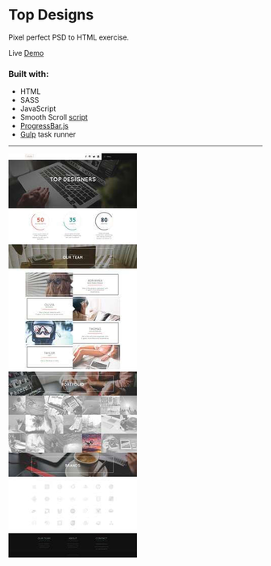 # Top Designs

Pixel perfect PSD to HTML exercise. 

Live [Demo](https://mariusjagminas.github.io/TopDesigns/)

### Built with:
* HTML
* SASS
* JavaScript
* Smooth Scroll [script](https://github.com/cferdinandi/smooth-scroll)
* [ProgressBar.js](https://kimmobrunfeldt.github.io/progressbar.js/)
* [Gulp](https://gulpjs.com/) task runner

 ****

[![alt text](dist\img\8-desktop.jpg)](https://mariusjagminas.github.io/TopDesigns/)





